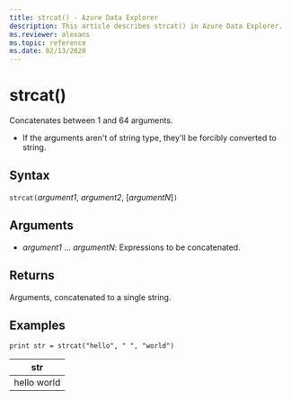 ```yaml
---
title: strcat() - Azure Data Explorer
description: This article describes strcat() in Azure Data Explorer.
ms.reviewer: alexans
ms.topic: reference
ms.date: 02/13/2020
---
```

# strcat()

Concatenates between 1 and 64 arguments.

* If the arguments aren't of string type, they'll be forcibly converted to string.

## Syntax

`strcat(`*argument1*, *argument2*, [*argumentN*]`)`

## Arguments

* *argument1* ... *argumentN*: Expressions to be concatenated.

## Returns

Arguments, concatenated to a single string.

## Examples
  
```kusto
print str = strcat("hello", " ", "world")
```

|str|
|---|
|hello world|
